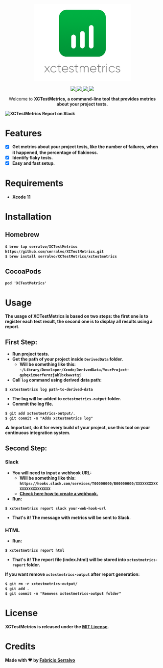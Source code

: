 <p align="center">
  <img src="logo.png" width="315" max-width="50%" alt=“XCTestMetrics Logo”/>
</p>
<p align="center">
    <a href="https://swift.org">
      <img src="https://img.shields.io/badge/swift-5.2-orange.svg" />
    </a>
    <a href="https://github.com/serralvo/XCTestMetrics/workflows/Swift/badge.svg?branch=master">
      <img src="https://github.com/serralvo/XCTestMetrics/workflows/Swift/badge.svg?branch=master"/>
    </a>
    <a href="https://github.com/serralvo/XCTestMetrics/blob/master/LICENSE">
      <img src="https://img.shields.io/badge/License-MIT-blue.svg"/>
    </a>
    <a href="https://twitter.com/serralvo_">
      <img src="https://img.shields.io/badge/contact-@serralvo_-blue.svg?style=flat"/>
    </a>
</p>

<p align="center">Welcome to <strong>XCTestMetrics<strong>, a command-line tool that provides metrics about your project tests.</p>

![XCTestMetrics Report on Slack](https://github.com/serralvo/Tractor/blob/master/report-image.png)

# Features
- [x] Get metrics about your project tests, like the number of failures, when it happened, the percentage of flakiness.
- [x] Identify flaky tests.
- [x] Easy and fast setup.

# Requirements
- Xcode 11 

# Installation 

## Homebrew
```
$ brew tap serralvo/XCTestMetrics https://github.com/serralvo/XCTestMetrics.git
$ brew install serralvo/XCTestMetrics/xctestmetrics
```
## CocoaPods
```
pod 'XCTestMetrics'
```

# Usage
The usage of XCTestMetrics is based on two steps: the first one is to register each test result, the second one is to display all results using a report.

## First Step:
- Run project tests.
- Get the path of your project inside `DerivedData` folder. 
  - Will be something like this: `~/Library/Developer/Xcode/DerivedData/YourProject-gybqxixuerfernzjaklbxkwwstqj`
- Call `log` command using derived data path:

```
$ xctestmetrics log path-to-derived-data
```
- The log will be added to `xctestmetrics-output` folder.
- Commit the log file.
```
$ git add xctestmetrics-output/.
$ git commit -m "Adds xctestmetrics log" 
```

⚠️ Important, do it for every build of your project, use this tool on your continuous integration system.

## Second Step:

### Slack
- You will need to input a webhook URL:
  - Will be something like this: `https://hooks.slack.com/services/T00000000/B00000000/XXXXXXXXXXXXXXXXXXXXXXXX`
  - [Check here how to create a webhook.](https://api.slack.com/messaging/webhooks)
- Run: 
```
$ xctestmetrics report slack your-web-hook-url
```
- That's it! The message with metrics will be sent to Slack.

### HTML
- Run:
```
$ xctestmetrics report html
```
- That's it! The report file (index.html) will be stored into `xctestmetrics-report` folder.

If you want remove  `xctestmetrics-output` after report generation:

```
$ git rm -r xctestmetrics-output/
$ git add . 
$ git commit -m "Removes xctestmetrics-output folder"
```

# License
XCTestMetrics is released under the [MIT License](https://opensource.org/licenses/MIT).

# Credits
Made with ❤️ by [Fabrício Serralvo](https://twitter.com/serralvo_)
